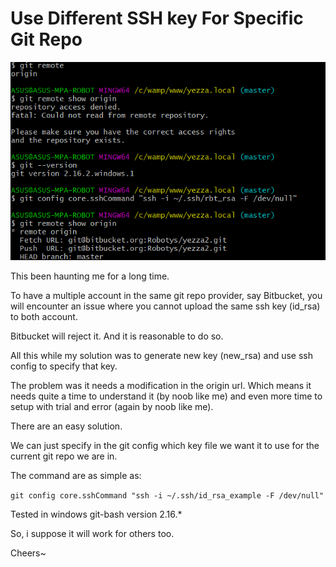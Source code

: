 Use Different SSH key For Specific Git Repo
===

![Podcast Time!](/media/git-ssh-key.png)

This been haunting me for a long time.

To have a multiple account in the same git repo provider, say Bitbucket, you will encounter an issue where you cannot upload the same ssh key (id_rsa) to both account.

Bitbucket will reject it. And it is reasonable to do so.

All this while my solution was to generate new key (new_rsa) and use ssh config to specify that key.

The problem was it needs a modification in the origin url. Which means it needs quite a time to understand it (by noob like me) and even more time to setup with trial and error (again by noob like me).

There are an easy solution.

We can just specify in the git config which key file we want it to use for the current git repo we are in.

The command are as simple as: 

`git config core.sshCommand "ssh -i ~/.ssh/id_rsa_example -F /dev/null"`

Tested in windows git-bash version 2.16.*

So, i suppose it will work for others too.

Cheers~